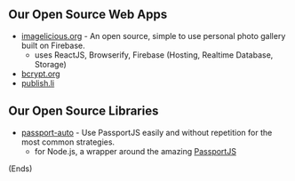 ## Our Open Source Web Apps ##

* [imagelicious.org](/project/imagelicious/) - An open source, simple to use personal photo gallery built on Firebase.
    * uses ReactJS, Browserify, Firebase (Hosting, Realtime Database, Storage)
* [bcrypt.org](/project/bcrypt/)
* [publish.li](/project/publish/)

## Our Open Source Libraries ##

* [passport-auto](/project/passport-auto/) - Use PassportJS easily and without repetition for the most common strategies.
    * for Node.js, a wrapper around the amazing [PassportJS](http://passportjs.org/)

(Ends)
